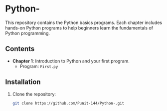 # Python-

This repository contains the Python basics programs. Each chapter includes hands-on Python programs to help beginners learn the fundamentals of Python programming.

## Contents

- **Chapter 1**: Introduction to Python and your first program.
  - Program: `First.py`
  
## Installation

1. Clone the repository:
   ```bash
   git clone https://github.com/Punit-144/Python-.git
